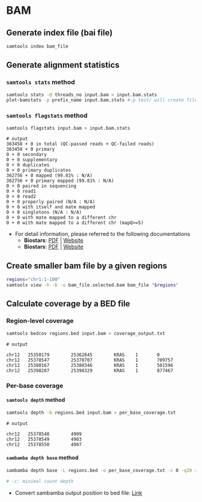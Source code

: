 # BAM

## Generate index file (bai file)

```bash
samtools index bam_file
```

## Generate alignment statistics

### `samtools stats` method

```bash
samtools stats -@ threads_no input.bam > input.bam.stats
plot-bamstats -p prefix_name input.bam.stats #-p test/ will create files in test folder
```

### `samtools flagstats` method

```bash
samtools flagstats input.bam > input.bam.stats
```

```text
# output
363458 + 0 in total (QC-passed reads + QC-failed reads)
363458 + 0 primary
0 + 0 secondary
0 + 0 supplementary
0 + 0 duplicates
0 + 0 primary duplicates
362756 + 0 mapped (99.81% : N/A)
362756 + 0 primary mapped (99.81% : N/A)
0 + 0 paired in sequencing
0 + 0 read1
0 + 0 read2
0 + 0 properly paired (N/A : N/A)
0 + 0 with itself and mate mapped
0 + 0 singletons (N/A : N/A)
0 + 0 with mate mapped to a different chr
0 + 0 with mate mapped to a different chr (mapQ>=5)
```

- For detail information, please referred to the following documentations
  - **Biostars**: [PDF](reference/samtools_flagstas_result.pdf) | [Website](https://www.biostars.org/p/268550/)
  - **Biostars**: [PDF](reference/samtools_flagstas_result_2.pdf) | [Website](https://www.biostars.org/p/149883/#149889)

## Create smaller bam file by a given regions

```bash
regions="chr1:1-100"
samtools view -h -b -o bam_file.selected.bam bam_file "$regions"
```

## Calculate coverage by a BED file

### Region-level coverage

```bash
samtools bedcov regions.bed input.bam > coverage_output.txt
```

```text
# output

chr12   25358179        25362845        KRAS    1       0
chr12   25378547        25378707        KRAS    1       709757
chr12   25380167        25380346        KRAS    1       501596
chr12   25398207        25398329        KRAS    1       877467
```

### Per-base coverage

#### `samtools depth` method

```bash
samtools depth -b regions.bed input.bam > per_base_coverage.txt
```

```text
# output

chr12   25378548        4909
chr12   25378549        4903
chr12   25378550        4907
```

#### `sambamba depth base` method

```bash
sambamba depth base -L regions.bed -o per_base_coverage.txt -c 0 -q20 input.bam

# -c: minimal count depth
```

- Convert sambamba output position to bed file: [Link](bed.md#convert-sambamba-output-position-to-bed-file)
